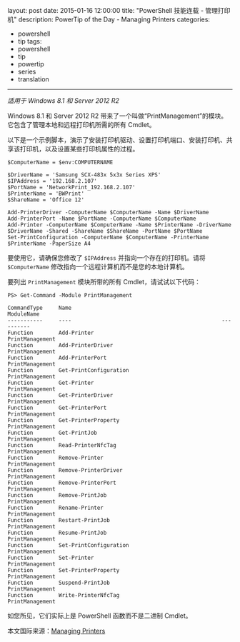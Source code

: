 layout: post
date: 2015-01-16 12:00:00
title: "PowerShell 技能连载 - 管理打印机"
description: PowerTip of the Day - Managing Printers
categories:
- powershell
- tip
tags:
- powershell
- tip
- powertip
- series
- translation
---
_适用于 Windows 8.1 和 Server 2012 R2_

Windows 8.1 和 Server 2012 R2 带来了一个叫做“PrintManagement”的模块。它包含了管理本地和远程打印机所需的所有 Cmdlet。

以下是一个示例脚本，演示了安装打印机驱动、设置打印机端口、安装打印机、共享该打印机，以及设置某些打印机属性的过程。

    $ComputerName = $env:COMPUTERNAME 
    
    $DriverName = 'Samsung SCX-483x 5x3x Series XPS'
    $IPAddress = '192.168.2.107'
    $PortName = 'NetworkPrint_192.168.2.107'
    $PrinterName = 'BWPrint'
    $ShareName = 'Office 12'
    
    Add-PrinterDriver -ComputerName $ComputerName -Name $DriverName
    Add-PrinterPort -Name $PortName -ComputerName $ComputerName 
    Add-Printer -ComputerName $ComputerName -Name $PrinterName -DriverName $DriverName -Shared -ShareName $ShareName -PortName $PortName
    Set-PrintConfiguration -ComputerName $ComputerName -PrinterName $PrinterName -PaperSize A4 

要使用它，请确保您修改了 `$IPAddress` 并指向一个存在的打印机。请将 `$ComputerName` 修改指向一个远程计算机而不是您的本地计算机。

要列出 `PrintManagement` 模块所带的所有 Cmdlet，请试试以下代码：

    PS> Get-Command -Module PrintManagement
    
    CommandType     Name                                               ModuleName                                               
    -----------     ----                                               ----------                                               
    Function        Add-Printer                                        PrintManagement                                          
    Function        Add-PrinterDriver                                  PrintManagement                                          
    Function        Add-PrinterPort                                    PrintManagement                                          
    Function        Get-PrintConfiguration                             PrintManagement                                          
    Function        Get-Printer                                        PrintManagement                                          
    Function        Get-PrinterDriver                                  PrintManagement                                          
    Function        Get-PrinterPort                                    PrintManagement                                          
    Function        Get-PrinterProperty                                PrintManagement                                          
    Function        Get-PrintJob                                       PrintManagement                                          
    Function        Read-PrinterNfcTag                                 PrintManagement                                          
    Function        Remove-Printer                                     PrintManagement                                          
    Function        Remove-PrinterDriver                               PrintManagement                                          
    Function        Remove-PrinterPort                                 PrintManagement                                          
    Function        Remove-PrintJob                                    PrintManagement                                          
    Function        Rename-Printer                                     PrintManagement                                          
    Function        Restart-PrintJob                                   PrintManagement                                          
    Function        Resume-PrintJob                                    PrintManagement                                          
    Function        Set-PrintConfiguration                             PrintManagement                                          
    Function        Set-Printer                                        PrintManagement                                          
    Function        Set-PrinterProperty                                PrintManagement                                          
    Function        Suspend-PrintJob                                   PrintManagement                                          
    Function        Write-PrinterNfcTag                                PrintManagement

如您所见，它们实际上是 PowerShell 函数而不是二进制 Cmdlet。

<!--more-->
本文国际来源：[Managing Printers](http://community.idera.com/powershell/powertips/b/tips/posts/managing-printers)
